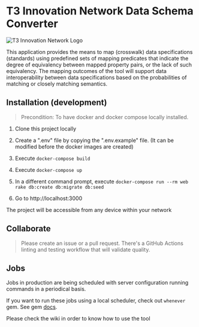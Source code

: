 # T3 Innovation Network Data Schema Converter

![T3 Innovation Network Logo](https://res.cloudinary.com/ricardo-gamarra/image/upload/v1609273002/t3-desm/T3Logo_lv3xpn.png)

This application provides the means to map (crosswalk) data specifications (standards) using predefined sets of mapping predicates that indicate the degree of equivalency between mapped property pairs, or the lack of such equivalency. The mapping outcomes of the tool will support data interoperability between data specifications based on the probabilities of matching or closely matching semantics.

## Installation (development)

> Precondition: To have docker and docker compose locally installed.

1. Clone this project locally

2. Create a ".env" file by copying the ".env.example" file. (It can be modified before the docker images are created)

3. Execute `docker-compose build`

4. Execute `docker-compose up`

5. In a different command prompt, execute `docker-compose run --rm web rake db:create db:migrate db:seed`

6. Go to http://localhost:3000

The project will be accessible from any device within your network

## Collaborate

> Please create an issue or a pull request. There's a GitHub Actions linting and testing workflow that will validate quality.

## Jobs

Jobs in production are being scheduled with server configuration running commands in a periodical basis.

If you want to run these jobs using a local scheduler, check out `whenever` gem. See gem [docs](https://github.com/javan/whenever).

Please check the wiki in order to know how to use the tool
